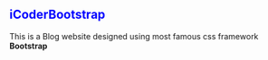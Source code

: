 <h2 style="color:blue">iCoderBootstrap</h2>
This is a Blog website designed using most famous css framework <b>Bootstrap</b>
